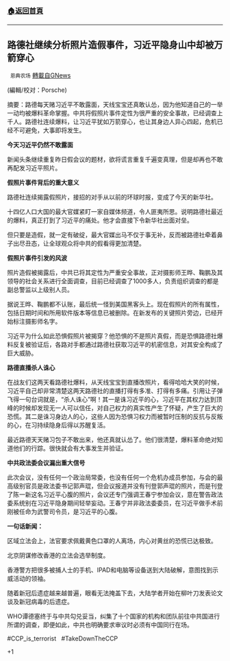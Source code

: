 ###  [:house:返回首頁](https://github.com/ourhimalayas/txt)
---

## 路德社继续分析照片造假事件，习近平隐身山中却被万箭穿心
` 恩典农场` [轉載自GNews](https://gnews.org/zh-hans/745714/)

(編輯/校对：Porsche)

摘要：路德每天赌习近平不敢露面，天线宝宝还真敢认怂，因为他知道自己的一举一动均被爆料革命掌握。中共将假照片事件定性为很严重的安全事故，已经调查上千人。路德社连续爆料，让习近平犹如万箭穿心，也让其身边人异心四起，危机已经不可避免，大事即将发生。

**今天习近平仍然不敢露面**

新闻头条继续重复昨日假会议的题材，欲将谎言重复千遍变真理，但是却再也不敢再配发习近平照片。

**假照片事件背后的重大意义**

路德社连续揭露假照片，接招的对手从以前的环球时报，变成了今天的新华社。

十四亿人口大国的最大官媒紧盯一家自媒体频道，令人匪夷所思。说明路德社最近的爆料，真正打到了习近平的痛处。他才会直接下令新华社出面对垒。

但只要是造假，就一定有破绽，最大官媒出马不仅于事无补，反而被路德社牵着鼻子出尽丑态，让全球观众将中共的假看得更加清楚。

**假照片事件引发的风波**

照片造假被揭露后，中共已将其定性为严重安全事故，正对摄影师王晔、鞠鹏及其领导的社会关系进行全面调查，目前已经调查了1000多人，负责组织调查的都是副总警监以上级别人员。

据说王晔、鞠鹏都不认账，最后统一怪到美国黑客头上。现在假照片的所有属性，包括日期时间和所用软件版本等信息已被删除。在新发布的关键照片旁边，已经开始标注摄影师名字。

习近平为什么如此恐惧假照片被揭穿？他恐惧的不是照片真假，而是恐惧路德社爆料反复被验证后，各路对手都通过路德社获取习近平的机密信息，对其安全构成了巨大威胁。

**路德直播杀人诛心**

在战友们这两天看路德社爆料，从天线宝宝到直播改照片，看得哈哈大笑的时候，习近平自己却非常清楚这两天路德社的直播打得有多准、打得有多痛。引用让子弹飞得一句台词就是，“杀人诛心”啊！其一是诛习近平的心，习近平在其权力达到顶峰的时候却发现无一人可以信任，对自己权力的真实性产生了怀疑，产生了巨大的恐慌。其二是诛习身边人的心，这些人因为恐惧习权力而被暂时压制的反抗与反叛的心，在习持续隐身后得以苏醒复活。

最近路德天天赌习包子不敢出来，他还真就认怂了。他们很清楚，爆料革命绝对知道他们的行踪。很快就会有大事发生并验证。

**中共政法委会议漏出重大信号**

此次会议，没有任何一个政治局常委，也没有任何一个危机办成员参加，与会的最高级别官员是政法委书记郭声琨，但会议报道并没有刊登郭声琨的照片，而是刊登了陈一新这名习近平心腹的照片，会议还专门强调王春宁参加会议，意在警告政法委系统别在习近平隐身期间轻举妄动。王春宁并非政法委委员，在习近平做手术前刚被任命为武警司令员，是习近平的心腹。

**一句话新闻：**

区域立法会上，法官要求佩戴黄色口罩的人离场，内心对黄丝的恐慌已达极致。

北京阴谋修改香港的立法会选举制度。

香港警方把很多被捕人士的手机、IPAD和电脑等设备送到大陆破解，意图找到示威活动的领袖。

随着新冠后遗症越来越普遍，眼看无法掩盖下去，大陆学者开始在柳叶刀发表论文谈及新冠病毒的后遗症。

WHO谭德塞终于与中共勾兑妥当，纠集了十个国家的机构和团队前往中共国进行所谓的调查，即便如此，中共也明确要求审议时必须有中国同行在场。

#CCP\_is\_terrorist   #TakeDownTheCCP

+1
